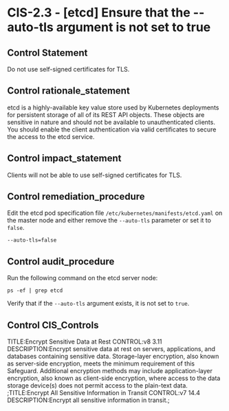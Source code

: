 # CIS-2.3 - \[etcd\] Ensure that the --auto-tls argument is not set to true

## Control Statement

Do not use self-signed certificates for TLS.

## Control rationale_statement

etcd is a highly-available key value store used by Kubernetes deployments for persistent storage of all of its REST API objects. These objects are sensitive in nature and should not be available to unauthenticated clients. You should enable the client authentication via valid certificates to secure the access to the etcd service.

## Control impact_statement

Clients will not be able to use self-signed certificates for TLS.

## Control remediation_procedure

Edit the etcd pod specification file `/etc/kubernetes/manifests/etcd.yaml` on the master node and either remove the `--auto-tls` parameter or set it to `false`.

```
--auto-tls=false
```

## Control audit_procedure

Run the following command on the etcd server node:

```
ps -ef | grep etcd
```

Verify that if the `--auto-tls` argument exists, it is not set to `true`.

## Control CIS_Controls

TITLE:Encrypt Sensitive Data at Rest CONTROL:v8 3.11 DESCRIPTION:Encrypt sensitive data at rest on servers, applications, and databases containing sensitive data. Storage-layer encryption, also known as server-side encryption, meets the minimum requirement of this Safeguard. Additional encryption methods may include application-layer encryption, also known as client-side encryption, where access to the data storage device(s) does not permit access to the plain-text data. ;TITLE:Encrypt All Sensitive Information in Transit CONTROL:v7 14.4 DESCRIPTION:Encrypt all sensitive information in transit.;
